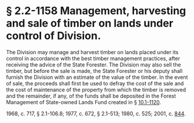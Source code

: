 # § 2.2-1158 Management, harvesting and sale of timber on lands under control of Division.

<p>The Division may manage and harvest timber on lands placed under its control in accordance with the best timber management practices, after receiving the advice of the State Forester. The Division may also sell the timber, but before the sale is made, the State Forester or his deputy shall furnish the Division with an estimate of the value of the timber. In the event of sale, the proceeds shall first be used to defray the cost of the sale and the cost of maintenance of the property from which the timber is removed and the remainder, if any, of the funds shall be deposited in the Forest Management of State-owned Lands Fund created in § <a href='http://law.lis.virginia.gov/vacode/10.1-1120/'>10.1-1120</a>.</p><p>1968, c. 717, § 2.1-106.8; 1977, c. 672, § 2.1-513; 1980, c. 525; 2001, c. <a href='http://lis.virginia.gov/cgi-bin/legp604.exe?011+ful+CHAP0844'>844</a>.</p>